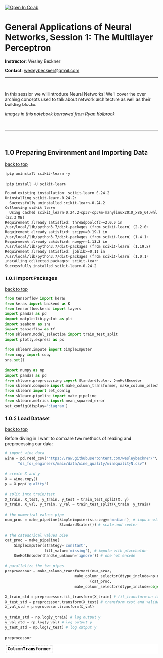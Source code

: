 <a href="https://colab.research.google.com/github/wesleybeckner/general_applications_of_neural_networks/blob/main/notebooks/S1_Multilayer_Perceptron.ipynb" target="_parent"><img src="https://colab.research.google.com/assets/colab-badge.svg" alt="Open In Colab"/></a>

# General Applications of Neural Networks, Session 1: The Multilayer Perceptron

**Instructor**: Wesley Beckner

**Contact**: wesleybeckner@gmail.com

---

<br>

In this session we will introduce Neural Networks! We'll cover the over arching concepts used to talk about network architecture as well as their building blocks.

_images in this notebook borrowed from [Ryan Holbrook](https://mathformachines.com/)_

<br>

---

<br>

<a name='top'></a>

<a name='x.0'></a>

## 1.0 Preparing Environment and Importing Data

[back to top](#top)


```python
!pip uninstall scikit-learn -y

!pip install -U scikit-learn
```

    Found existing installation: scikit-learn 0.24.2
    Uninstalling scikit-learn-0.24.2:
      Successfully uninstalled scikit-learn-0.24.2
    Collecting scikit-learn
      Using cached scikit_learn-0.24.2-cp37-cp37m-manylinux2010_x86_64.whl (22.3 MB)
    Requirement already satisfied: threadpoolctl>=2.0.0 in /usr/local/lib/python3.7/dist-packages (from scikit-learn) (2.2.0)
    Requirement already satisfied: scipy>=0.19.1 in /usr/local/lib/python3.7/dist-packages (from scikit-learn) (1.4.1)
    Requirement already satisfied: numpy>=1.13.3 in /usr/local/lib/python3.7/dist-packages (from scikit-learn) (1.19.5)
    Requirement already satisfied: joblib>=0.11 in /usr/local/lib/python3.7/dist-packages (from scikit-learn) (1.0.1)
    Installing collected packages: scikit-learn
    Successfully installed scikit-learn-0.24.2




<a name='x.0.1'></a>

### 1.0.1 Import Packages

[back to top](#top)


```python
from tensorflow import keras
from keras import backend as K
from tensorflow.keras import layers
import pandas as pd
import matplotlib.pyplot as plt
import seaborn as sns
import tensorflow as tf
from sklearn.model_selection import train_test_split
import plotly.express as px

from sklearn.impute import SimpleImputer
from copy import copy
sns.set()

import numpy as np
import pandas as pd
from sklearn.preprocessing import StandardScaler, OneHotEncoder
from sklearn.compose import make_column_transformer, make_column_selector
from sklearn import set_config
from sklearn.pipeline import make_pipeline
from sklearn.metrics import mean_squared_error
set_config(display='diagram')
```

<a name='x.0.1'></a>

### 1.0.2 Load Dataset

[back to top](#top)

Before diving in I want to compare two methods of reading and preprocessing our data:


```python
# import wine data
wine = pd.read_csv("https://raw.githubusercontent.com/wesleybeckner/"\
      "ds_for_engineers/main/data/wine_quality/winequalityN.csv")

# create X and y
X = wine.copy()
y = X.pop('quality')

# split into train/test
X_train, X_test, y_train, y_test = train_test_split(X, y)
X_train, X_val, y_train, y_val = train_test_split(X_train, y_train)

# the numerical values pipe
num_proc = make_pipeline(SimpleImputer(strategy='median'), # impute with median
                         StandardScaler()) # scale and center

# the categorical values pipe
cat_proc = make_pipeline(
    SimpleImputer(strategy='constant', 
                  fill_value='missing'), # impute with placeholder
    OneHotEncoder(handle_unknown='ignore')) # one hot encode

# parallelize the two pipes
preprocessor = make_column_transformer((num_proc,
                                make_column_selector(dtype_include=np.number)),
                                       (cat_proc,
                                make_column_selector(dtype_include=object)))

X_train_std = preprocessor.fit_transform(X_train) # fit_transform on train
X_test_std = preprocessor.transform(X_test) # transform test and validation
X_val_std = preprocessor.transform(X_val)

y_train_std = np.log(y_train) # log output y
y_val_std = np.log(y_val) # log output y
y_test_std = np.log(y_test) # log output y

preprocessor
```




<style>#sk-81b6bb9b-6f93-4195-900b-55d5f542e910 {color: black;background-color: white;}#sk-81b6bb9b-6f93-4195-900b-55d5f542e910 pre{padding: 0;}#sk-81b6bb9b-6f93-4195-900b-55d5f542e910 div.sk-toggleable {background-color: white;}#sk-81b6bb9b-6f93-4195-900b-55d5f542e910 label.sk-toggleable__label {cursor: pointer;display: block;width: 100%;margin-bottom: 0;padding: 0.2em 0.3em;box-sizing: border-box;text-align: center;}#sk-81b6bb9b-6f93-4195-900b-55d5f542e910 div.sk-toggleable__content {max-height: 0;max-width: 0;overflow: hidden;text-align: left;background-color: #f0f8ff;}#sk-81b6bb9b-6f93-4195-900b-55d5f542e910 div.sk-toggleable__content pre {margin: 0.2em;color: black;border-radius: 0.25em;background-color: #f0f8ff;}#sk-81b6bb9b-6f93-4195-900b-55d5f542e910 input.sk-toggleable__control:checked~div.sk-toggleable__content {max-height: 200px;max-width: 100%;overflow: auto;}#sk-81b6bb9b-6f93-4195-900b-55d5f542e910 div.sk-estimator input.sk-toggleable__control:checked~label.sk-toggleable__label {background-color: #d4ebff;}#sk-81b6bb9b-6f93-4195-900b-55d5f542e910 div.sk-label input.sk-toggleable__control:checked~label.sk-toggleable__label {background-color: #d4ebff;}#sk-81b6bb9b-6f93-4195-900b-55d5f542e910 input.sk-hidden--visually {border: 0;clip: rect(1px 1px 1px 1px);clip: rect(1px, 1px, 1px, 1px);height: 1px;margin: -1px;overflow: hidden;padding: 0;position: absolute;width: 1px;}#sk-81b6bb9b-6f93-4195-900b-55d5f542e910 div.sk-estimator {font-family: monospace;background-color: #f0f8ff;margin: 0.25em 0.25em;border: 1px dotted black;border-radius: 0.25em;box-sizing: border-box;}#sk-81b6bb9b-6f93-4195-900b-55d5f542e910 div.sk-estimator:hover {background-color: #d4ebff;}#sk-81b6bb9b-6f93-4195-900b-55d5f542e910 div.sk-parallel-item::after {content: "";width: 100%;border-bottom: 1px solid gray;flex-grow: 1;}#sk-81b6bb9b-6f93-4195-900b-55d5f542e910 div.sk-label:hover label.sk-toggleable__label {background-color: #d4ebff;}#sk-81b6bb9b-6f93-4195-900b-55d5f542e910 div.sk-serial::before {content: "";position: absolute;border-left: 1px solid gray;box-sizing: border-box;top: 2em;bottom: 0;left: 50%;}#sk-81b6bb9b-6f93-4195-900b-55d5f542e910 div.sk-serial {display: flex;flex-direction: column;align-items: center;background-color: white;}#sk-81b6bb9b-6f93-4195-900b-55d5f542e910 div.sk-item {z-index: 1;}#sk-81b6bb9b-6f93-4195-900b-55d5f542e910 div.sk-parallel {display: flex;align-items: stretch;justify-content: center;background-color: white;}#sk-81b6bb9b-6f93-4195-900b-55d5f542e910 div.sk-parallel-item {display: flex;flex-direction: column;position: relative;background-color: white;}#sk-81b6bb9b-6f93-4195-900b-55d5f542e910 div.sk-parallel-item:first-child::after {align-self: flex-end;width: 50%;}#sk-81b6bb9b-6f93-4195-900b-55d5f542e910 div.sk-parallel-item:last-child::after {align-self: flex-start;width: 50%;}#sk-81b6bb9b-6f93-4195-900b-55d5f542e910 div.sk-parallel-item:only-child::after {width: 0;}#sk-81b6bb9b-6f93-4195-900b-55d5f542e910 div.sk-dashed-wrapped {border: 1px dashed gray;margin: 0.2em;box-sizing: border-box;padding-bottom: 0.1em;background-color: white;position: relative;}#sk-81b6bb9b-6f93-4195-900b-55d5f542e910 div.sk-label label {font-family: monospace;font-weight: bold;background-color: white;display: inline-block;line-height: 1.2em;}#sk-81b6bb9b-6f93-4195-900b-55d5f542e910 div.sk-label-container {position: relative;z-index: 2;text-align: center;}#sk-81b6bb9b-6f93-4195-900b-55d5f542e910 div.sk-container {display: inline-block;position: relative;}</style><div id="sk-81b6bb9b-6f93-4195-900b-55d5f542e910" class"sk-top-container"><div class="sk-container"><div class="sk-item sk-dashed-wrapped"><div class="sk-label-container"><div class="sk-label sk-toggleable"><input class="sk-toggleable__control sk-hidden--visually" id="03c00fdc-8ba0-486f-b533-185820655dce" type="checkbox" ><label class="sk-toggleable__label" for="03c00fdc-8ba0-486f-b533-185820655dce">ColumnTransformer</label><div class="sk-toggleable__content"><pre>ColumnTransformer(transformers=[('pipeline-1',
                                 Pipeline(steps=[('simpleimputer',
                                                  SimpleImputer(strategy='median')),
                                                 ('standardscaler',
                                                  StandardScaler())]),
                                 <sklearn.compose._column_transformer.make_column_selector object at 0x7f5a9bd26bd0>),
                                ('pipeline-2',
                                 Pipeline(steps=[('simpleimputer',
                                                  SimpleImputer(fill_value='missing',
                                                                strategy='constant')),
                                                 ('onehotencoder',
                                                  OneHotEncoder(handle_unknown='ignore'))]),
                                 <sklearn.compose._column_transformer.make_column_selector object at 0x7f5a9bd26e90>)])</pre></div></div></div><div class="sk-parallel"><div class="sk-parallel-item"><div class="sk-item"><div class="sk-label-container"><div class="sk-label sk-toggleable"><input class="sk-toggleable__control sk-hidden--visually" id="3bf0a90e-c55c-46b7-8b60-3bd7dcc62d92" type="checkbox" ><label class="sk-toggleable__label" for="3bf0a90e-c55c-46b7-8b60-3bd7dcc62d92">pipeline-1</label><div class="sk-toggleable__content"><pre><sklearn.compose._column_transformer.make_column_selector object at 0x7f5a9bd26bd0></pre></div></div></div><div class="sk-serial"><div class="sk-item"><div class="sk-serial"><div class="sk-item"><div class="sk-estimator sk-toggleable"><input class="sk-toggleable__control sk-hidden--visually" id="5ffc1719-ade2-4237-a5ef-847bebefbf19" type="checkbox" ><label class="sk-toggleable__label" for="5ffc1719-ade2-4237-a5ef-847bebefbf19">SimpleImputer</label><div class="sk-toggleable__content"><pre>SimpleImputer(strategy='median')</pre></div></div></div><div class="sk-item"><div class="sk-estimator sk-toggleable"><input class="sk-toggleable__control sk-hidden--visually" id="4cfdb6b5-ef34-4fdd-81e8-6a3a04495bcb" type="checkbox" ><label class="sk-toggleable__label" for="4cfdb6b5-ef34-4fdd-81e8-6a3a04495bcb">StandardScaler</label><div class="sk-toggleable__content"><pre>StandardScaler()</pre></div></div></div></div></div></div></div></div><div class="sk-parallel-item"><div class="sk-item"><div class="sk-label-container"><div class="sk-label sk-toggleable"><input class="sk-toggleable__control sk-hidden--visually" id="33f150b6-34e6-4f09-9374-b19c9e19aed9" type="checkbox" ><label class="sk-toggleable__label" for="33f150b6-34e6-4f09-9374-b19c9e19aed9">pipeline-2</label><div class="sk-toggleable__content"><pre><sklearn.compose._column_transformer.make_column_selector object at 0x7f5a9bd26e90></pre></div></div></div><div class="sk-serial"><div class="sk-item"><div class="sk-serial"><div class="sk-item"><div class="sk-estimator sk-toggleable"><input class="sk-toggleable__control sk-hidden--visually" id="4af628ce-f2a5-4948-a89c-4f69499c5b4e" type="checkbox" ><label class="sk-toggleable__label" for="4af628ce-f2a5-4948-a89c-4f69499c5b4e">SimpleImputer</label><div class="sk-toggleable__content"><pre>SimpleImputer(fill_value='missing', strategy='constant')</pre></div></div></div><div class="sk-item"><div class="sk-estimator sk-toggleable"><input class="sk-toggleable__control sk-hidden--visually" id="489acc38-6db9-43de-877d-a41631d212fb" type="checkbox" ><label class="sk-toggleable__label" for="489acc38-6db9-43de-877d-a41631d212fb">OneHotEncoder</label><div class="sk-toggleable__content"><pre>OneHotEncoder(handle_unknown='ignore')</pre></div></div></div></div></div></div></div></div></div></div></div></div>



<a name='x.1'></a>

## 1.2 Neural Network Building Blocks

[back to top](#top)

<a name='x.1.1'></a>

### 1.1.1 The Perceptron

[back to top](#top)

The simplest unit of a neural network is the perceptron. Given an input vector $x$ and an output vector $y$, we can illustrate this like so:

<p align=center>
<img src="https://i.imgur.com/mfOlDR6.png"></img>
</p>

where $w$ is a weight applied to $x$ and $b$ is an unweighted term that we call the <i>bias</i>. We include a bias so that the perceptron is not entirely dependent on the input data. A neural network _learns_ by updating $w$ and $b$ so that it can accurately model $x$ to $y$. When we write out the perceptron mathematically we get the following:

$$ y = xw+b $$

which should look familiar! This is our equation for a linear function. In fact, we will see that a neural network is essentially many instances of linear regression along side, and being fed into, one another. 

Often, we will have not an input feature vector $x$ but an input feature matrix, $X$. We can update our schematic for a perceptron to account for this:

<p align=center>
<img src="https://i.imgur.com/vyXSnlZ.png"></img>
</p>

We can write the mathematical formula for this neuron as follows:

$$ y =  x_2 w_2 + x_1 w_1 + x_0 w_0 + b $$

In tensorflow/keras we can define this perceptron:


```python
from tensorflow import keras
from tensorflow.keras import layers

# Create a network with 1 linear unit
model = keras.Sequential([
    layers.Dense(units=1,  # number of units (the + filled circle above)
                 input_shape=[3]) # number of x_ (the x filled circle above)
])
```

In order to build this single perceptron with keras, I had to use some additional language here: layers, dense, sequential. We'll explain what these are referring to in a moment. What I want to draw your attention to now, however, is that we tell `layers.Dense` that we want _1 unit_, the single perceptron, and `input_shape=[3]`, the number of features. Notice that `b` is automatically included without having it as a parameter. Just as we always have a y intercept in a linear model. 

After we introduce the other aspects of the neural network architecture, we will train a single perceptron model and compare it with a linear model, we will see that they are functionally no different.

### 1.1.2 Exercise: Single Perceptron

define a single perceptron that could be used to predict wine density from acidity. 


Inpsect the weights.

Use the untrained model to predict y and plot this against true y


```python
# Code cell for exercise 1.2.2

# DECLARE MODEL
model = keras.Sequential([
                          
    ### YOUR CODE HERE ###    
    
])
```


```python
model.weights
```




    [<tf.Variable 'dense_2/kernel:0' shape=(1, 1) dtype=float32, numpy=array([[1.4809548]], dtype=float32)>,
     <tf.Variable 'dense_2/bias:0' shape=(1,) dtype=float32, numpy=array([0.], dtype=float32)>]



And now use the untrained model to predict `wine['density']` from `wine['fixed acidity']`


```python
# in the line below, use model.predict() and provide wine['fixed acidity'] as 
# the input data to predict what wine['density'] will be
# y_pred = 

plt.plot(y_pred, wine['density'], ls='', marker='o', alpha=0.3)
```




    [<matplotlib.lines.Line2D at 0x7f5a9269a890>]




    
![png](S1_Multilayer_Perceptron_files/S1_Multilayer_Perceptron_16_1.png)
    


<a name='x.2'></a>

## 1.2 Neural Network Architectures

[back to top](#top)



<a name='x.2.1'></a>

###1.2.1 Neural Network Layers

[back to top](#top)

Now that we have the idea of the most basic building block of a neural network, we will start to discuss the larger architecture. The reason we focused on the lowest building block, is that neural networks are _modular_. They are made up of instances of these perceptrons or neurons. neurons in parallel make up a _layer_

<p align=center>
<img src="https://i.imgur.com/2MA4iMV.png"></img>
<p>

These layers feed into one another. When each node of a preceding layer is connected to every node of a following layer, we say they are _fully connected_ and the receiving layer is _a dense layer_. In a moment we will talk about input, output and hidden layers, for neural networks with three or more layers.

<a name='x.2.2'></a>

### 1.2.2 The Activation Function

[back to top](#top)

It turns out that stringing together a bunch of linear functions, will still result in overall linear relationships. We need a way to break out of this. A neat trick is introduced at the output of each neuron. The output passes through an _activation function_. There are a handful of different activation functions used in practice, the most common is known as the _rectifier_ function:

$$ max(f(x), 0) $$

and the resulting node can be schematically drawn like this:

<p align=center>
<img src="https://i.imgur.com/eFry7Yu.png"></img>
</p>

with the inset of the summation node indicating that at a minimum the resultant y value is 0.

#### 1.2.2.1 Exercise: The Rectifier Function

Write a function called `my_perceptron` that takes x, a length 2 array, as an input. Have your function return the maximum of $(0, w*x + b)$ where w is a length 2 weight vector.


```python
def my_perceptron(x):
  """
  a simple 2 input feature perceptron with predefined weights, intercept, and 
  a rectifier activation function

  Parameters
  ----------
  x: array
    the input array of length 2

  Returns
  -------
  rect: int
    the rectified output of the perceptron
  """

  # # define b, w, and y (y=mx+b)
  # w = 
  # b = 
  # y = 

  # # return the max of 0 and y
  # rect = 
  return rect
```

After you write your function make sure it returns 0 when the output of the linear component is negative.


```python
def test_zero_output():
  x = np.array([-10,-10]) # 10 * 1 + (-10) * 2 + 1 = -11
  assert my_perceptron(x) == 0, "The output is not zero when it should be!"
```


```python
test_zero_output()
print("test passing")
```

    test passing


<a name='x.2.3'></a>

### 1.2.3 Stacking Layers

[back to top](#top)

When we stack many layers together, we create what are traditionally regarded as neural networks. the first and last layers are called the _input_ and _output_ layers, while the inbetween layers are referred to as _hidden_ layers, since their outputs are not directly seen. Tradditionally, a neural network with three or more hidden layers is referred to as a _deep_ neural network.

<p align=center>
<img src="https://i.imgur.com/Y5iwFQZ.png"></img
</p>

Notice that in this schematic, the last node does not have an activation function. This is typical of a regression task. In a classification task, we might require an activation function here.

<a name='x.2.2'></a>

### 1.2.2 Building Sequential Neural Networks

[back to top](#top)

Now that we have the essential components of a neural network architecture, we can enter into the domain of overall naming conventions for architecure types. The classic neural network architecture is a _feed forward_ neural network, where every preceding layer feeds into the next layer. We will practice building that with keras.

### 1.2.5 Exercise: Building Sequential Layers

In the cell bellow, use keras to build a 3-layer network with `activation='relu'` and 512 units. Create the output layer so that it can predict 1 continuous value.


```python
# Cell for exercise 1.1.5

# DECLARE THE MODEL

model = keras.Sequential([
                          
    ### YOUR CODE HERE ###

    # the hidden ReLU layers

    # the linear output layer 
    
])
```

### 1.2.6 Exercise: Other Activation Functions

There are other activation functions we can use after the summation in a neural node. Use the code below to plot and inspect them!

Pick one and do a quick google search on what that activation function's best use case is.


```python
import tensorflow as tf

# YOUR CODE HERE: Change 'relu' to 'elu', 'selu', 'swish'... or something else
activation_layer = layers.Activation('relu')

x = tf.linspace(-3.0, 3.0, 100)
y = activation_layer(x) # once created, a layer is callable just like a function

plt.plot(x, y)
plt.xlim(-3, 3)
plt.xlabel("Input")
plt.ylabel("Output")
plt.show()
```


    
![png](S1_Multilayer_Perceptron_files/S1_Multilayer_Perceptron_30_0.png)
    


<a name='x.3'></a>

## 1.3 Neural Network Training

[back to top](#top)

We've defined neural network architectures, now how do we train them? There are two main concepts here: the _loss function_ which we've encountered before, and the _optimizer_ the means by which we improve the loss function

<a name='x.3.1'></a>

### 1.3.1 The Loss Function

[back to top](#top)

In previous sessions, we've envountered MSE:

$$ MSE = \frac{1}{N}\sum{(y-\hat{y})^2}$$

<p align=center>
<img src="https://cdn.corporatefinanceinstitute.com/assets/Sum-of-Squares-1024x712.png" width=400></img>
</p>

Another common loss for neural networks is the mean absolute error (MAE):

$$ MAE = \frac{1}{N}\sum{|y-\hat{y}|}$$

<p align=center>
<img src="https://cdn-media-1.freecodecamp.org/images/MNskFmGPKuQfMLdmpkT-X7-8w2cJXulP3683" width=400></img>
</p>

In anycase, the loss function describes the difference between the actual and predicted output of the model. The important thing to note, is that the weights in the neural network are systematically updated according to this loss function, they do this via an optimization algorithm.

<a name='x.3.2'></a>

### 1.3.2 The Optimizer

[back to top](#top)

In order to update the neural network weights to improve the loss function, we require an algorithm. Virtually all available algorithms for this purpose fall within the family of _stochastic gradient descent_. This works essentially in these iterative steps:

1. a subsample of the input data is passed through the network 
2. a loss is computed
2. the weights are adjusted in a direction to improve the loss

> The key here is in step 3. The brilliance of neural networks, is that the loss function is differentiable with respect to the weights in the network, and so the change in loss can be ascribed to certain weight changes. We refer to this as _assigning blame_ in the network, and it works through the mathematical _chain rule_ of differentiation. We won't go into great detail here, other than to make a nod to it, and that this algorithm (step 3) is referred to as _back propagation_. 

The three step process is repeated until a stop criteria is reached, the simplest being the loss stops improving above some threshold or a desired loss is achieved. 

<p align=center>
<img src="https://i.imgur.com/rFI1tIk.gif"></img>
</p>

In the above animation, the black line represents the output of the model, the red dots make up a _minibatch_ or simply a _batch_ while the opaque red dots represent the whole training dataset. Exposing the model to an entire round of the training data is referred to as an _epoch_. The training loss improves with additional rounds of trianing (middle panel) and the weights are adjusted to update the model (right panel).


### 1.3.3 Batches and Epochs

An epoch is the number of times the model will see the entire training set

A batch is the number of training samples the model will run before calculating a total error and updating its internal parameters. 

Variability of batch (from 1 sample all the way to the entire training set size) leads to different categorizations of the optimizer algorithm:

* Batch Gradient Descent. Batch Size = Size of Training Set
* Stochastic Gradient Descent. Batch Size = 1
* Mini-Batch Gradient Descent. 1 < Batch Size < Size of Training Set

We will visit additional details about batch and epochs in the next session when we discuss model evaluation.

<a name='x.3.3'></a>

### 1.3.4 Learning Rate

[back to top](#top)

notice how in the above animation the model makes progressive steps toward a global optimum. The size of these steps is determined by the _learning rate_. You can think of it as the amount of improvement to make in the direction of steepest descent (the derivative of the loss function in regards to the changes in weights). Sometimes a large step size can result in stepping over crevices in the solution surface and getting stuck, while too small of step sizes can lead to a slow algorithm. Often the optimum learning rate is not obvious, luckily there are some optimizers that are self-calibrating in this regard. _Adam_ is one such optimizer available to us in keras. 


```python
# we can compile the model like so
model.compile(
    optimizer="adam",
    loss="mae",
)
```

### 1.3.5 Exercise: Train your first Neural Networks

[back to top](#top)

We're going to train our first neural network.

Take the model you created in exercise 1.2.5 and paste it in the cell below. Make sure that the `input_shape` of the first layer matches the number of features in `X_train_std`


```python
X_train_std.shape[1]
```




    13




```python
# Cell for exercise 1.1.5

# DECLARE THE MODEL

model = keras.Sequential([
                          
    ### YOUR CODE HERE ###

    # the hidden ReLU layers

    # the linear output layer 
    
])
```

Now we'll compile the model


```python
model.compile(
    optimizer='adam',
    loss='mse',
)
```

And then train for 10 epochs


```python
history = model.fit(
    X_train_std, y_train_std,
    validation_data=(X_val_std, y_val_std),
    batch_size=256,
    epochs=10,
)
```

    Epoch 1/10
    15/15 [==============================] - 1s 33ms/step - loss: 0.6389 - val_loss: 0.1925
    Epoch 2/10
    15/15 [==============================] - 0s 22ms/step - loss: 0.1330 - val_loss: 0.1054
    Epoch 3/10
    15/15 [==============================] - 0s 22ms/step - loss: 0.0739 - val_loss: 0.0587
    Epoch 4/10
    15/15 [==============================] - 0s 23ms/step - loss: 0.0442 - val_loss: 0.0378
    Epoch 5/10
    15/15 [==============================] - 0s 22ms/step - loss: 0.0266 - val_loss: 0.0283
    Epoch 6/10
    15/15 [==============================] - 0s 23ms/step - loss: 0.0193 - val_loss: 0.0233
    Epoch 7/10
    15/15 [==============================] - 0s 23ms/step - loss: 0.0165 - val_loss: 0.0212
    Epoch 8/10
    15/15 [==============================] - 0s 22ms/step - loss: 0.0151 - val_loss: 0.0204
    Epoch 9/10
    15/15 [==============================] - 0s 22ms/step - loss: 0.0144 - val_loss: 0.0199
    Epoch 10/10
    15/15 [==============================] - 0s 23ms/step - loss: 0.0140 - val_loss: 0.0194


Let's take a look at our training history:


```python
pd.DataFrame(history.history)
```




<div>
<style scoped>
    .dataframe tbody tr th:only-of-type {
        vertical-align: middle;
    }

    .dataframe tbody tr th {
        vertical-align: top;
    }

    .dataframe thead th {
        text-align: right;
    }
</style>
<table border="1" class="dataframe">
  <thead>
    <tr style="text-align: right;">
      <th></th>
      <th>loss</th>
      <th>val_loss</th>
    </tr>
  </thead>
  <tbody>
    <tr>
      <th>0</th>
      <td>0.638868</td>
      <td>0.192506</td>
    </tr>
    <tr>
      <th>1</th>
      <td>0.133038</td>
      <td>0.105378</td>
    </tr>
    <tr>
      <th>2</th>
      <td>0.073934</td>
      <td>0.058686</td>
    </tr>
    <tr>
      <th>3</th>
      <td>0.044192</td>
      <td>0.037832</td>
    </tr>
    <tr>
      <th>4</th>
      <td>0.026648</td>
      <td>0.028253</td>
    </tr>
    <tr>
      <th>5</th>
      <td>0.019265</td>
      <td>0.023272</td>
    </tr>
    <tr>
      <th>6</th>
      <td>0.016508</td>
      <td>0.021151</td>
    </tr>
    <tr>
      <th>7</th>
      <td>0.015126</td>
      <td>0.020368</td>
    </tr>
    <tr>
      <th>8</th>
      <td>0.014371</td>
      <td>0.019929</td>
    </tr>
    <tr>
      <th>9</th>
      <td>0.014009</td>
      <td>0.019429</td>
    </tr>
  </tbody>
</table>
</div>




```python
# convert the training history to a dataframe
history_df = pd.DataFrame(history.history)
# use Pandas native plot method
fig, ax = plt.subplots(figsize=(10,5))
history_df['loss'].plot(ax=ax)
history_df['val_loss'].plot(ax=ax)
ax.set_ylim(0,.05)
```




    (0.0, 0.05)




    
![png](S1_Multilayer_Perceptron_files/S1_Multilayer_Perceptron_46_1.png)
    


#### 1.3.5.1 Improve loss by varying nodes and hidden layers

Take your former model as a starting point and now either add nodes or layers to see if the model improves


```python
model = keras.Sequential([
    ### YOUR CODE HERE ###
    
])

model.compile(
    optimizer='adam',
    loss='mse',
)

history = model.fit(
    X_train_std, y_train_std,
    validation_data=(X_val_std, y_val_std),
    batch_size=256,
    epochs=10,
)
```

    Epoch 1/10
    15/15 [==============================] - 1s 11ms/step - loss: 3.0090 - val_loss: 1.9299
    Epoch 2/10
    15/15 [==============================] - 0s 4ms/step - loss: 1.3536 - val_loss: 0.7737
    Epoch 3/10
    15/15 [==============================] - 0s 3ms/step - loss: 0.4739 - val_loss: 0.2300
    Epoch 4/10
    15/15 [==============================] - 0s 4ms/step - loss: 0.1334 - val_loss: 0.0781
    Epoch 5/10
    15/15 [==============================] - 0s 4ms/step - loss: 0.0592 - val_loss: 0.0471
    Epoch 6/10
    15/15 [==============================] - 0s 4ms/step - loss: 0.0402 - val_loss: 0.0354
    Epoch 7/10
    15/15 [==============================] - 0s 3ms/step - loss: 0.0335 - val_loss: 0.0325
    Epoch 8/10
    15/15 [==============================] - 0s 4ms/step - loss: 0.0311 - val_loss: 0.0305
    Epoch 9/10
    15/15 [==============================] - 0s 3ms/step - loss: 0.0291 - val_loss: 0.0288
    Epoch 10/10
    15/15 [==============================] - 0s 3ms/step - loss: 0.0274 - val_loss: 0.0271



```python
y_pred = model.predict(X_test_std)
plt.plot(np.exp(y_test_std), np.exp(y_pred), ls='', marker='o')
```




    [<matplotlib.lines.Line2D at 0x7f5d26303e10>]




    
![png](S1_Multilayer_Perceptron_files/S1_Multilayer_Perceptron_49_1.png)
    


#### 1.3.5.2 Learning Curves

Using 4 hidden layers now create 4 models that run for 30 epochs each:

1. Vary the number of nodes in each layer
2. Record the train/val/test score (MSE)
3. Plot either total nodes or total trainable parameters vs score for each of the 5 models


```python
# Code Cell for Exercise 1.3.5
```


```python

```




<div>
<style scoped>
    .dataframe tbody tr th:only-of-type {
        vertical-align: middle;
    }

    .dataframe tbody tr th {
        vertical-align: top;
    }

    .dataframe thead th {
        text-align: right;
    }
</style>
<table border="1" class="dataframe">
  <thead>
    <tr style="text-align: right;">
      <th></th>
      <th>tot. units</th>
      <th>test mse</th>
      <th>val mse</th>
      <th>train mse</th>
    </tr>
  </thead>
  <tbody>
    <tr>
      <th>0</th>
      <td>4</td>
      <td>0.030658</td>
      <td>0.030919</td>
      <td>0.031088</td>
    </tr>
    <tr>
      <th>1</th>
      <td>25</td>
      <td>0.020217</td>
      <td>0.020164</td>
      <td>0.019062</td>
    </tr>
    <tr>
      <th>2</th>
      <td>100</td>
      <td>0.017429</td>
      <td>0.018110</td>
      <td>0.017416</td>
    </tr>
    <tr>
      <th>3</th>
      <td>289</td>
      <td>0.019124</td>
      <td>0.019371</td>
      <td>0.018190</td>
    </tr>
  </tbody>
</table>
</div>



When we look at our historical loss do we notice that sometimes before the last epoch we actually hit a minimum? We'll discuss how to deal with this in the next session!

